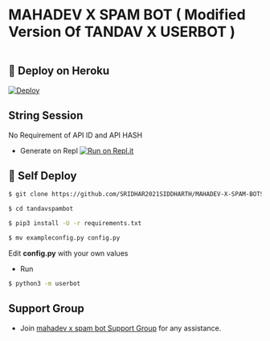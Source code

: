 # MAHADEV X SPAM BOT ( Modified Version Of TANDAV X USERBOT )

<p align="center">
  <img src="">
</p>

## 🚀 Deploy on Heroku 
[![Deploy](https://www.herokucdn.com/deploy/button.svg)](https://dashboard.heroku.com/new?template=https://github.com/SRIDHAR2021SIDDHARTH/MAHADEV-X-SPAM-BOT)

## String Session
No Requirement of API ID and API HASH

   - Generate on Repl [![Run on Repl.it](https://repl.it/badge/github/YukkiBot/YukkiSpamBot)](https://replit.com/@YukkiBot/YukkiSpamBot)
   
## 🚀 Self Deploy
```sh
$ git clone https://github.com/SRIDHAR2021SIDDHARTH/MAHADEV-X-SPAM-BOTS

$ cd tandavspambot

$ pip3 install -U -r requirements.txt

$ mv exampleconfig.py config.py
```
Edit **config.py** with your own values

   - Run
```sh
$ python3 -m userbot

```  
## Support Group
   - Join [mahadev x spam bot  Support Group](https://t.me/MAHADEV_X_SPAM_BOT) for any assistance.
